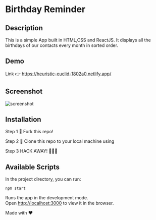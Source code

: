 # Birthday Reminder

## Description

This is a simple App built in HTML,CSS and ReactJS. It displays all the birthdays of our contacts every month in sorted order.

## Demo

Link 👉 https://heuristic-euclid-1802a0.netlify.app/

## Screenshot

![screenshot](https://user-images.githubusercontent.com/4997491/107084858-9fd7ea80-681d-11eb-9e77-96239a76c63f.JPG)

## Installation

Step 1
🍴 Fork this repo!

Step 2
👯 Clone this repo to your local machine using

Step 3
HACK AWAY! 🔨🔨🔨

## Available Scripts

In the project directory, you can run:

`npm start`

Runs the app in the development mode.<br />
Open [http://localhost:3000](http://localhost:3000) to view it in the browser.

Made with ❤
